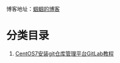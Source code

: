 博客地址：[蝈蝈的博客](http://blog.csdn.net/gnail_oug)

# 分类目录

1. [CentOS7安装git仓库管理平台GitLab教程](git_001.md)












